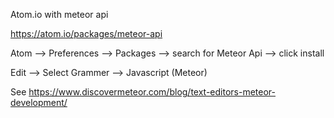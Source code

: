 Atom.io with meteor api

https://atom.io/packages/meteor-api

 Atom --> Preferences --> Packages --> search for Meteor Api --> click install
 
 Edit --> Select Grammer --> Javascript (Meteor)
 
 
 
 See https://www.discovermeteor.com/blog/text-editors-meteor-development/
